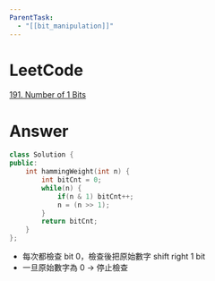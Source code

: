 ```yaml
---
ParentTask:
  - "[[bit_manipulation]]"
---
```


# LeetCode
[191. Number of 1 Bits](https://leetcode.com/problems/number-of-1-bits/)

# Answer
```Cpp
class Solution {
public:
    int hammingWeight(int n) {
        int bitCnt = 0;
        while(n) {
            if(n & 1) bitCnt++;
            n = (n >> 1);
        }
        return bitCnt;
    }
};
```
- 每次都檢查 bit 0，檢查後把原始數字 shift right 1 bit
- 一旦原始數字為 0 -> 停止檢查